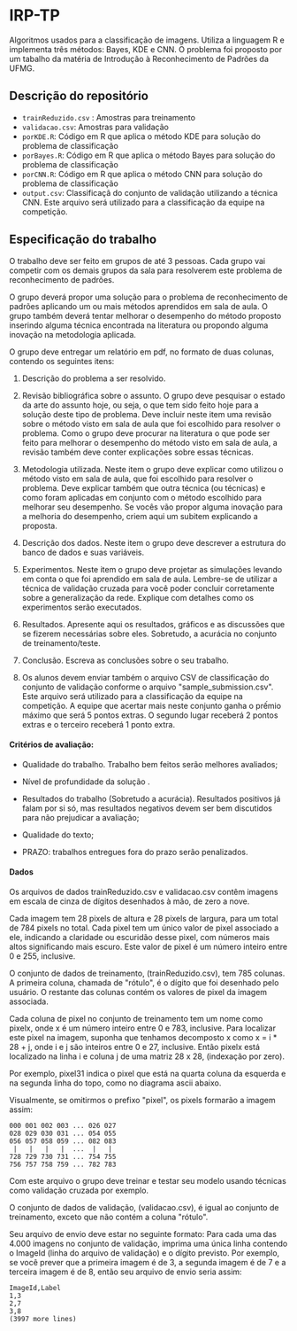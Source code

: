 # IRP-TP
Algoritmos usados para a classificação de imagens. Utiliza a linguagem R e implementa três métodos: Bayes, KDE e CNN. O problema foi proposto por um tabalho da matéria de Introdução à Reconhecimento de Padrões da UFMG.

## Descrição do repositório
* `trainReduzido.csv` : Amostras para treinamento
* `validacao.csv`: Amostras para validação
* `porKDE.R`: Código em R que aplica o método KDE para solução do problema de classificação
* `porBayes.R`: Código em R que aplica o método Bayes para solução do problema de classificação
* `porCNN.R`: Código em R que aplica o método CNN para solução do problema de classificação
* `output.csv`: Classificaçã do conjunto de validação utilizando a técnica CNN. Este arquivo será utilizado para a classificação da equipe na competição.

## Especificação do trabalho
O trabalho deve ser feito em grupos de até 3 pessoas. Cada grupo vai competir com os demais grupos da sala para resolverem este problema de reconhecimento de padrões.

O grupo deverá propor uma solução para o problema de reconhecimento de padrões aplicando um ou mais métodos aprendidos em sala de aula. O grupo também deverá tentar melhorar o desempenho do método proposto inserindo alguma técnica encontrada na literatura ou propondo alguma inovação na metodologia aplicada.  

O grupo deve entregar um relatório em pdf, no formato de duas colunas, contendo os seguintes itens:

1) Descrição do problema a ser resolvido. 

2) Revisão bibliográfica sobre o assunto. O grupo deve pesquisar o estado da arte do assunto hoje, ou seja, o que tem sido feito hoje para a solução deste tipo de problema. Deve incluir neste item uma revisão sobre o método visto em sala de aula que foi escolhido para resolver o problema. Como o grupo deve procurar na literatura o que pode ser feito para melhorar o desempenho do método visto em sala de aula, a revisão também deve conter explicações sobre essas técnicas.

3) Metodologia utilizada. Neste item o grupo deve explicar como utilizou o método visto em sala de aula, que foi escolhido para resolver o problema. Deve explicar também que outra técnica (ou técnicas) e como foram aplicadas em conjunto com o método escolhido para melhorar seu desempenho. Se vocês vão propor alguma inovação para a melhoria do desempenho, criem aqui um subitem explicando a proposta.

4) Descrição dos dados. Neste item o grupo deve descrever a estrutura do banco de dados e suas variáveis.

5) Experimentos. Neste item o grupo deve projetar as simulações levando em conta o que foi aprendido em sala de aula. Lembre-se de utilizar a técnica de validação cruzada para você poder concluir corretamente sobre a generalização da rede. Explique com detalhes como os experimentos serão executados.

6) Resultados. Apresente aqui os resultados, gráficos e as discussões que se fizerem necessárias sobre eles. Sobretudo, a acurácia no conjunto de treinamento/teste.

7) Conclusão. Escreva as conclusões sobre o seu trabalho.

8) Os alunos devem enviar também o arquivo CSV de classificação do conjunto de validação conforme o arquivo "sample_submission.csv". Este arquivo será utilizado para a classificação da equipe na competição. A equipe que acertar mais neste conjunto ganha o prếmio máximo que será 5 pontos extras. O segundo lugar receberá 2 pontos extras e o terceiro receberá 1 ponto extra.



#### Critérios de avaliação:

- Qualidade do trabalho. Trabalho bem feitos serão melhores avaliados;

- Nível de profundidade da solução .  

- Resultados do trabalho (Sobretudo a acurácia). Resultados positivos já falam por si só, mas resultados negativos devem ser bem discutidos para não prejudicar a avaliação;

- Qualidade do texto;

- PRAZO: trabalhos entregues fora do prazo serão penalizados.



#### Dados
Os arquivos de dados trainReduzido.csv e validacao.csv contêm imagens em escala de cinza de dígitos desenhados à mão, de zero a nove.

Cada imagem tem 28 pixels de altura e 28 pixels de largura, para um total de 784 pixels no total. Cada pixel tem um único valor de pixel associado a ele, indicando a claridade ou escuridão desse pixel, com números mais altos significando mais escuro. Este valor de pixel é um número inteiro entre 0 e 255, inclusive.

O conjunto de dados de treinamento, (trainReduzido.csv), tem 785 colunas. A primeira coluna, chamada de "rótulo", é o dígito que foi desenhado pelo usuário. O restante das colunas contém os valores de pixel da imagem associada.

Cada coluna de pixel no conjunto de treinamento tem um nome como pixelx, onde x é um número inteiro entre 0 e 783, inclusive. Para localizar este pixel na imagem, suponha que tenhamos decomposto x como x = i * 28 + j, onde i e j são inteiros entre 0 e 27, inclusive. Então pixelx está localizado na linha i e coluna j de uma matriz 28 x 28, (indexação por zero).

Por exemplo, pixel31 indica o pixel que está na quarta coluna da esquerda e na segunda linha do topo, como no diagrama ascii abaixo.

Visualmente, se omitirmos o prefixo "pixel", os pixels formarão a imagem assim:

```
000 001 002 003 ... 026 027
028 029 030 031 ... 054 055
056 057 058 059 ... 082 083
 |   |   |   |  ...  |   |
728 729 730 731 ... 754 755
756 757 758 759 ... 782 783 
```
Com este arquivo o grupo deve treinar e testar seu modelo usando técnicas como validação cruzada por exemplo.

O conjunto de dados de validação, (validacao.csv), é igual ao conjunto de treinamento, exceto que não contém a coluna "rótulo".

Seu arquivo de envio deve estar no seguinte formato: Para cada uma das 4.000 imagens no conjunto de validação, imprima uma única linha contendo o ImageId (linha do arquivo de validação) e o dígito previsto. Por exemplo, se você prever que a primeira imagem é de 3, a segunda imagem é de 7 e a terceira imagem é de 8, então seu arquivo de envio seria assim:

```
ImageId,Label
1,3
2,7
3,8 
(3997 more lines)
```

